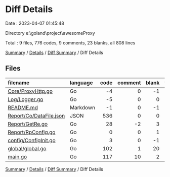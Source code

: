# Diff Details

Date : 2023-04-07 01:45:48

Directory e:\\goland\\project\\awesomeProxy

Total : 9 files,  776 codes, 9 comments, 23 blanks, all 808 lines

[Summary](results.md) / [Details](details.md) / [Diff Summary](diff.md) / Diff Details

## Files
| filename | language | code | comment | blank | total |
| :--- | :--- | ---: | ---: | ---: | ---: |
| [Core/ProxyHttp.go](/Core/ProxyHttp.go) | Go | -4 | 0 | -1 | -5 |
| [Log/Logger.go](/Log/Logger.go) | Go | -5 | 0 | 0 | -5 |
| [README.md](/README.md) | Markdown | -1 | 0 | -1 | -2 |
| [Report/Co/DataFile.json](/Report/Co/DataFile.json) | JSON | 536 | 0 | 0 | 536 |
| [Report/GetRe.go](/Report/GetRe.go) | Go | 28 | -2 | 3 | 29 |
| [Report/RpConfig.go](/Report/RpConfig.go) | Go | 0 | 0 | 1 | 1 |
| [config/ConfigInit.go](/config/ConfigInit.go) | Go | 3 | 0 | -1 | 2 |
| [global/global.go](/global/global.go) | Go | 102 | 1 | 20 | 123 |
| [main.go](/main.go) | Go | 117 | 10 | 2 | 129 |

[Summary](results.md) / [Details](details.md) / [Diff Summary](diff.md) / Diff Details